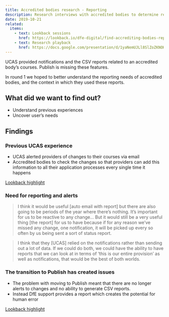 ```yaml
---
title: Accredited bodies research - Reporting
description: Research interviews with accredited bodies to determine reporting needs.
date: 2019-10-21
related:
  items:
    - text: Lookback sessions
      href: https://lookback.io/dfe-digital/find-accrediting-bodies-reporting
    - text: Research playback
      href: https://docs.google.com/presentation/d/1yaNemUJLl8SlZoZKNOHs17xT4sywn5MKYzSHNsu1LGY/edit#slide=id.g62326b9f9a_0_0
---
```


UCAS provided notifications and the CSV reports related to an accredited body’s courses. Publish is missing these features.

In round 1 we hoped to better understand the reporting needs of accredited bodies, and the context in which they used these reports.

## What did we want to find out?

* Understand previous experiences
* Uncover user’s needs

## Findings

### Previous UCAS experience

* UCAS alerted providers of changes to their courses via email
* Accredited bodies to check the changes so that providers can add this information to all their application processes every single time it happens

[Lookback highlight](https://docs.google.com/presentation/d/1yaNemUJLl8SlZoZKNOHs17xT4sywn5MKYzSHNsu1LGY/edit#slide=id.g62413edba2_0_545)

### Need for reporting and alerts

> I think it would be useful [auto email with report] but there are also going to be periods of the year where there’s nothing. It’s important for us to be reactive to any change… But it would still be a very useful thing [the report] for us to have because if for any reason we’ve missed any change, one notification, it will be picked up every so often by us being sent a sort of status report.

> I think that they [UCAS] relied on the notifications rather than sending out a lot of data. If we could do both, we could have the ability to have reports that we can look at in terms of ‘this is our entire provision’ as well as notifications, that would be the best of both worlds.

### The transition to Publish has created issues

* The problem with moving to Publish meant that there are no longer alerts to changes and no ability to generate CSV reports.
* Instead DfE support provides a report which creates the potential for human error

[Lookback highlight](https://docs.google.com/presentation/d/1yaNemUJLl8SlZoZKNOHs17xT4sywn5MKYzSHNsu1LGY/edit#slide=id.g62413edba2_0_545)
